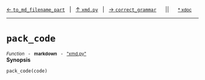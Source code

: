 [&#8592; `to_md_filename_part`](xmd.py--to_md_filename_part.md)&nbsp;&nbsp;&nbsp;|&nbsp;&nbsp;&nbsp;[&#8593; `xmd.py`](xmd.py.md)&nbsp;&nbsp;&nbsp;|&nbsp;&nbsp;&nbsp;[&#8594; `correct_grammar`](xmd.py--correct_grammar.md)&nbsp;&nbsp;&nbsp;&nbsp;&nbsp;&nbsp;||&nbsp;&nbsp;&nbsp;&nbsp;&nbsp;&nbsp;<small>[\* xdoc](../xdoc/xmd.py.xmd#L205)</small>
***

# `pack_code`
<small>*Function* &nbsp; - &nbsp; **markdown** &nbsp; - &nbsp; ["xmd.py"](../xmd.py)</small>  
**Synopsis**

```python
pack_code(code)
```

